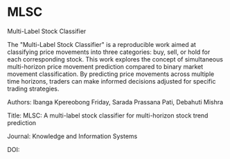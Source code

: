 # MLSC
Multi-Label Stock Classifier

The "Multi-Label Stock Classifier" is a reproducible work aimed at classifying price movements into three categories: buy, sell, or hold for each corresponding stock. This work explores the concept of simultaneous multi-horizon price movement prediction compared to binary market movement classification. By predicting price movements across multiple time horizons, traders can make informed decisions adjusted for specific trading strategies.

Authors:
Ibanga Kpereobong Friday, Sarada Prassana Pati, Debahuti Mishra

Title: MLSC: A multi-label stock classifier for multi-horizon stock trend prediction

Journal: Knowledge and Information Systems

DOI: 
